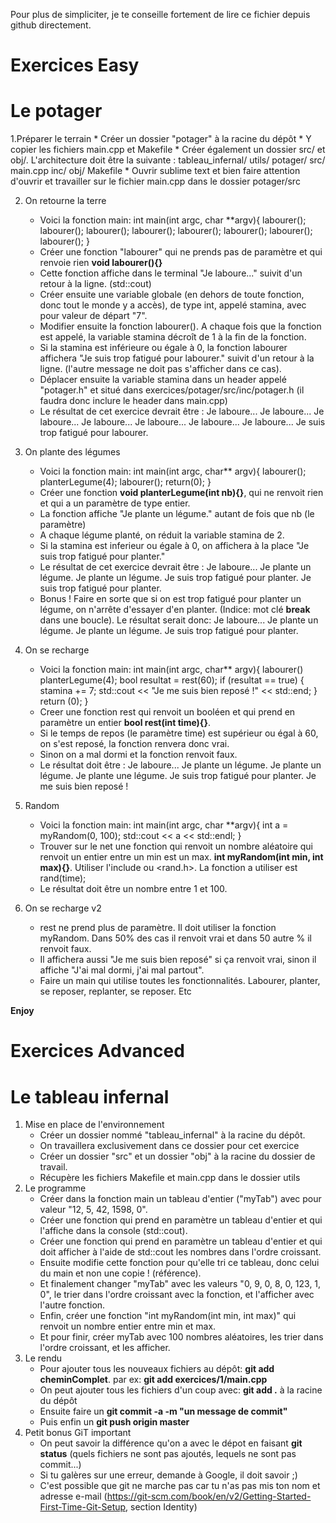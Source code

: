 Pour plus de simpliciter, je te conseille fortement de lire ce fichier depuis github directement.

Exercices Easy
===============

# Le potager
1.Préparer le terrain
    * Créer un dossier "potager" à la racine du dépôt
    * Y copier les fichiers main.cpp et Makefile
    * Créer également un dossier src/ et obj/. L'architecture doit être la suivante :
    tableau_infernal/
    utils/
    potager/
        src/
            main.cpp
            inc/
        obj/
        Makefile
    * Ouvrir sublime text et bien faire attention d'ouvrir et travailler sur le fichier main.cpp dans le dossier potager/src
        
2. On retourne la terre
    * Voici la fonction main:
    int main(int argc, char **argv){
        labourer();
        labourer();
        labourer();
        labourer();
        labourer();
        labourer();
        labourer();
        labourer();
    }
    * Créer une fonction "labourer" qui ne prends pas de paramètre et qui renvoie rien __void labourer(){}__
    * Cette fonction affiche dans le terminal "Je laboure..." suivit d'un retour à la ligne. (std::cout)
    * Créer ensuite une variable globale (en dehors de toute fonction, donc tout le monde y a accès), de type int, appelé stamina, avec pour valeur de départ "7".
    * Modifier ensuite la fonction labourer(). A chaque fois que la fonction est appelé, la variable stamina décroît de 1 à la fin de la fonction.
    * Si la stamina est inférieure ou égale à 0, la fonction labourer affichera "Je suis trop fatigué pour labourer." suivit d'un retour à la ligne. (l'autre message ne doit pas s'afficher dans ce cas).
    * Déplacer ensuite la variable stamina dans un header appelé "potager.h" et situé dans exercices/potager/src/inc/potager.h (il faudra donc inclure le header dans main.cpp)
    * Le résultat de cet exercice devrait être :
    Je laboure...
    Je laboure...
    Je laboure...
    Je laboure...
    Je laboure...
    Je laboure...
    Je laboure...
    Je suis trop fatigué pour labourer.

3. On plante des légumes
    * Voici la fonction main:
    int main(int argc, char** argv){
        labourer();
        planterLegume(4);
        labourer();
        return(0);
    }
    * Créer une fonction __void planterLegume(int nb){}__, qui ne renvoit rien et qui a un paramètre de type entier.
    * La fonction affiche "Je plante un légume." autant de fois que nb (le paramètre)
    * A chaque légume planté, on réduit la variable stamina de 2.
    * Si la stamina est inferieur ou égale à 0, on affichera à la place "Je suis trop fatigué pour planter."
    * Le résultat de cet exercice devrait être :
    Je laboure...
    Je plante un légume.
    Je plante un légume.
    Je suis trop fatigué pour planter.
    Je suis trop fatigué pour planter.
    * Bonus ! Faire en sorte que si on est trop fatigué pour planter un légume, on n'arrête d'essayer d'en planter. (Indice: mot clé __break__ dans une boucle). Le résultat serait donc:
    Je laboure...
    Je plante un légume.
    Je plante un légume.
    Je suis trop fatigué pour planter.
    
4. On se recharge
    * Voici la fonction main:
    int main(int argc, char** argv){
        labourer()
        planterLegume(4);
        bool resultat = rest(60);
        if (resultat == true) {
            stamina += 7;
            std::cout << "Je me suis bien reposé !" << std::end;
        }
        return (0);
    }
    * Creer une fonction rest qui renvoit un booléen et qui prend en paramètre un entier __bool rest(int time){}__.
    * Si le temps de repos (le paramètre time) est supérieur ou égal à 60, on s'est reposé, la fonction renvera donc vrai.
    * Sinon on a mal dormi et la fonction renvoit faux.
    * Le résultat doit être :
    Je laboure...
    Je plante un légume.
    Je plante un légume.
    Je plante une légume.
    Je suis trop fatigué pour planter.
    Je me suis bien reposé !
    
5. Random
    * Voici la fonction main:
    int main(int argc, char **argv){
        int a = myRandom(0, 100);
        std::cout << a << std::endl;
    }
    * Trouver sur le net une fonction qui renvoit un nombre aléatoire qui renvoit un entier entre un min est un max. __int myRandom(int min, int max){}__. Utiliser l'include <rand> ou <rand.h>. La fonction a utiliser est rand(time);
    * Le résultat doit être un nombre entre 1 et 100.

6. On se recharge v2
    * rest ne prend plus de paramètre. Il doit utiliser la fonction myRandom. Dans 50% des cas il renvoit vrai et dans 50 autre % il renvoit faux.
    * Il affichera aussi "Je me suis bien reposé" si ça renvoit vrai, sinon il affiche "J'ai mal dormi, j'ai mal partout".
    * Faire un main qui utilise toutes les fonctionnalités. Labourer, planter, se reposer, replanter, se reposer. Etc

__Enjoy__


Exercices Advanced
===================

# Le tableau infernal
1. Mise en place de l'environnement
	* Créer un dossier nommé "tableau_infernal" à la racine du dépôt.
	* On travaillera exclusivement dans ce dossier pour cet exercice
	* Créer un dossier "src" et un dossier "obj" à la racine du dossier de travail.
	* Récupère les fichiers Makefile et main.cpp dans le dossier utils
2. Le programme
	* Créer dans la fonction main un tableau d'entier ("myTab") avec pour valeur "12, 5, 42, 1598, 0".
	* Créer une fonction qui prend en paramètre un tableau d'entier et qui l'affiche dans la console (std::cout).
	* Créer une fonction qui prend en paramètre un tableau d'entier et qui doit afficher à l'aide de std::cout les nombres dans l'ordre croissant.
	* Ensuite modifie cette fonction pour qu'elle tri ce tableau, donc celui du main et non une copie ! (référence).
	* Et finalement changer "myTab" avec les valeurs "0, 9, 0, 8, 0, 123, 1, 0", le trier dans l'ordre croissant avec la fonction, et l'afficher avec l'autre fonction.
	* Enfin, créer une fonction "int myRandom(int min, int max)" qui renvoit un nombre entier entre min et max.
	* Et pour finir, créer myTab avec 100 nombres aléatoires, les trier dans l'ordre croissant, et les afficher.
3. Le rendu
	* Pour ajouter tous les nouveaux fichiers au dépôt: __git add cheminComplet__. par ex: __git add exercices/1/main.cpp__
	* On peut ajouter tous les fichiers d'un coup avec: __git add .__ à la racine du dépôt
	* Ensuite faire un __git commit -a -m "un message de commit"__
	* Puis enfin un __git push origin master__
4. Petit bonus GiT important
	* On peut savoir la différence qu'on a avec le dépot en faisant __git status__ (quels fichiers ne sont pas ajoutés, lequels ne sont pas commit...)
	* Si tu galères sur une erreur, demande à Google, il doit savoir ;)
	* C'est possible que git ne marche pas car tu n'as pas mis ton nom et adresse e-mail (https://git-scm.com/book/en/v2/Getting-Started-First-Time-Git-Setup, section Identity)